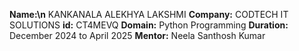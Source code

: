 **Name:\n** KANKANALA ALEKHYA LAKSHMI
**Company:** CODTECH IT SOLUTIONS
**id:** CT4MEVQ
**Domain:** Python Programming
**Duration:** December 2024 to April 2025
**Mentor:** Neela Santhosh Kumar
